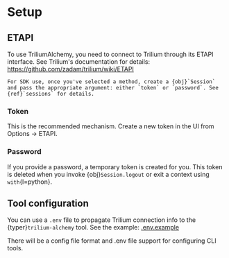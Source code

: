 # Setup

## ETAPI

To use TriliumAlchemy, you need to connect to Trilium through its ETAPI interface. See Trilium's documentation for details: <https://github.com/zadam/trilium/wiki/ETAPI>

```{note}
For SDK use, once you've selected a method, create a {obj}`Session` and pass the appropriate argument: either `token` or `password`. See {ref}`sessions` for details.
```

### Token

This is the recommended mechanism. Create a new token in the UI from Options &rarr; ETAPI.

### Password

If you provide a password, a temporary token is created for you. This token is deleted when you invoke {obj}`Session.logout` or exit a context using `with`{l=python}.

## Tool configuration

You can use a `.env` file to propagate Trilium connection info to the {typer}`trilium-alchemy` tool. See the example: [.env.example](https://github.com/mm21/trilium-alchemy/blob/main/.env.example)

There will be a config file format and .env file support for configuring CLI tools.
